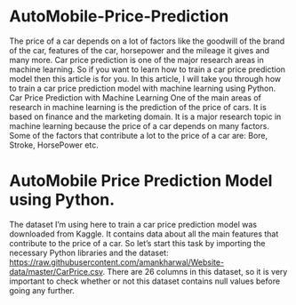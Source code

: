 # AutoMobile-Price-Prediction
The price of a car depends on a lot of factors like the goodwill of the brand of the car, features of the car, horsepower and the mileage it gives and many more. Car price prediction is one of the major research areas in machine learning.
 So if you want to learn how to train a car price prediction model then this article is for you. In this article, I will take you through how to train a car price prediction model with machine learning using Python.
Car Price Prediction with Machine Learning
One of the main areas of research in machine learning is the prediction of the price of cars. It is based on finance and the marketing domain. It is a major research topic in machine learning because the price of a car depends on many factors. Some of the factors that contribute a lot to the price of a car are: Bore, Stroke, HorsePower etc.
# AutoMobile Price Prediction Model using Python.
The dataset I’m using here to train a car price prediction model was downloaded from Kaggle. It contains data about all the main features that contribute to the price of a car. So let’s start this task by importing the necessary Python libraries and the dataset: https://raw.githubusercontent.com/amankharwal/Website-data/master/CarPrice.csv.
There are 26 columns in this dataset, so it is very important to check whether or not this dataset contains null values before going any further.
